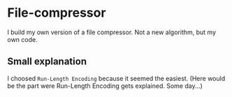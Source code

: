 # File-compressor
I build my own version of a file compressor.  Not a new algorithm, but my own code.

## Small explanation
I choosed `Run-Length Encoding` because it seemed the easiest.
(Here would be the part were Run-Length Encoding gets explained. Some day...)
